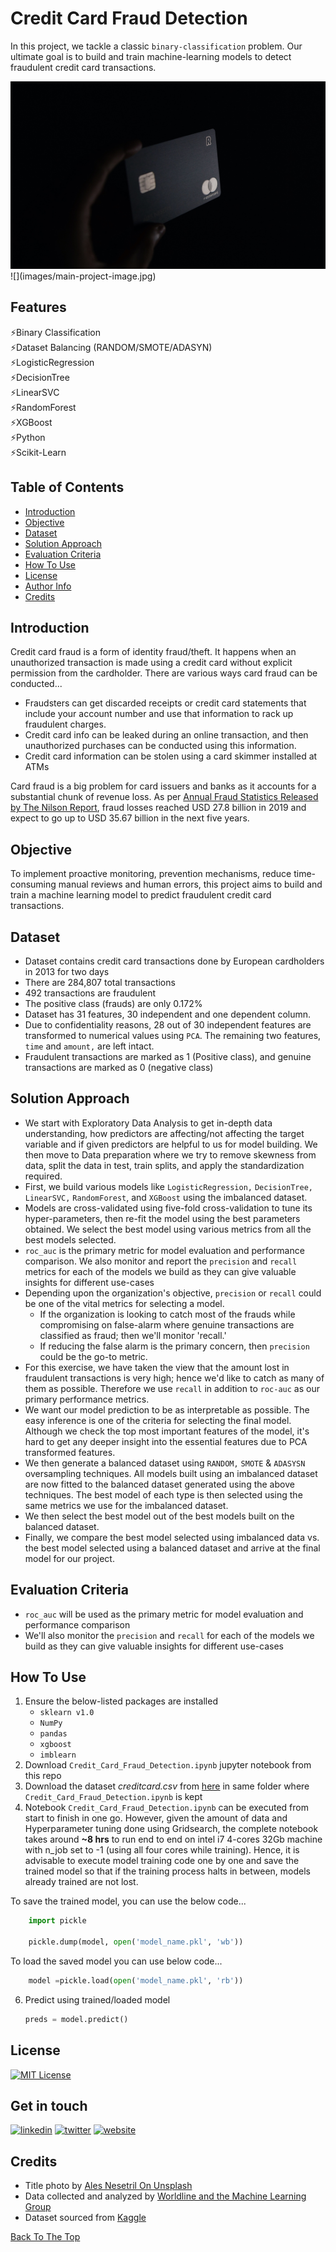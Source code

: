 # Credit Card Fraud Detection
In this project, we tackle a classic `binary-classification` problem. Our ultimate goal is to build and train machine-learning models to detect fraudulent credit card transactions.

<img src="images/main-project-image.jpg" width="600" height="300" />
![](images/main-project-image.jpg)

## Features
⚡Binary Classification  
⚡Dataset Balancing (RANDOM/SMOTE/ADASYN)  
⚡LogisticRegression  
⚡DecisionTree  
⚡LinearSVC  
⚡RandomForest  
⚡XGBoost  
⚡Python  
⚡Scikit-Learn  

## Table of Contents

- [Introduction](#introduction) 
- [Objective](#objective)
- [Dataset](#dataset)
- [Solution Approach](#solution-approach)
- [Evaluation Criteria](#evaluation-criteria)
- [How To Use](#how-to-use)
- [License](#license)
- [Author Info](#get-in-touch)
- [Credits](#credits)


## Introduction

Credit card fraud is a form of identity fraud/theft. It happens when an unauthorized transaction is made using a credit card without
explicit permission from the cardholder. There are various ways card fraud can be conducted...
- Fraudsters can get discarded receipts or credit card statements that include your account number and use that information to rack up fraudulent charges.
- Credit card info can be leaked during an online transaction, and then unauthorized purchases can be conducted using this
information.
- Credit card information can be stolen using a card skimmer installed at ATMs

Card fraud is a big problem for card issuers and banks as it accounts for a substantial chunk of revenue loss. As per <a href="https://www.prnewswire.com/news-releases/payment-card-fraud-losses-reach-27-85-billion-300963232.html"> Annual Fraud Statistics Released by The Nilson Report</a>, fraud
losses reached USD 27.8 billion in 2019 and expect to go up to USD 35.67 billion in the next five years. 

## Objective
To implement proactive monitoring, prevention mechanisms, reduce time-consuming manual reviews and human errors, this project aims to build and train a machine learning model to predict fraudulent credit card transactions.


## Dataset
- Dataset contains credit card transactions done by European cardholders in 2013 for two days
- There are 284,807 total transactions
- 492 transactions are fraudulent 
- The positive class (frauds) are only 0.172%
- Dataset has 31 features, 30 independent and one dependent column.
- Due to confidentiality reasons, 28 out of 30 independent features are transformed to numerical values using `PCA`. The remaining two features, `time` and `amount,` are left intact.  
- Fraudulent transactions are marked as 1 (Positive class), and genuine transactions are marked as 0 (negative class)


## Solution Approach
- We start with Exploratory Data Analysis to get in-depth data understanding, how predictors are affecting/not affecting the target variable and if given predictors are helpful to us for model building.
We then move to Data preparation where we try to remove skewness from data, split the data in test, train splits, and apply the standardization required.
- First, we build various models like `LogisticRegression,` `DecisionTree,` `LinearSVC,` `RandomForest`, and `XGBoost` using the imbalanced dataset.
- Models are cross-validated using five-fold cross-validation to tune its hyper-parameters, then re-fit the model using the best parameters obtained.
We select the best model using various metrics from all the best models selected.
- `roc_auc` is the primary metric for model evaluation and performance comparison. We also monitor and report
the `precision` and `recall` metrics for each of the models we build as they can give valuable insights for different use-cases
- Depending upon the organization's objective, `precision` or `recall` could be one of the vital metrics for selecting a model. 
    - If the organization is looking to catch most of the frauds while compromising on false-alarm where genuine
    transactions are classified as fraud; then we'll monitor 'recall.' 
    - If reducing the false alarm is the primary concern, then
    `precision` could be the go-to metric.
- For this exercise, we have taken the view that the amount lost in fraudulent transactions is very high; hence we'd like to catch as many of them as possible. Therefore we use `recall` in addition to `roc-auc` as our primary performance metrics.
- We want our model prediction to be as interpretable as possible. The easy inference is one of the criteria for selecting the final
model. Although we check the top most important features of the model, it's hard to get any deeper insight into the essential features due to PCA transformed features.
- We then generate a balanced dataset using `RANDOM,` `SMOTE` & `ADASYSN` oversampling techniques.
All models built using an imbalanced dataset are now fitted to the balanced dataset generated using the above techniques.
The best model of each type is then selected using the same metrics we use for the imbalanced dataset.
- We then select the best model out of the best models built on the balanced dataset.
- Finally, we compare the best model selected using imbalanced data vs. the best model selected using a balanced dataset and
arrive at the final model for our project.

## Evaluation Criteria
* `roc_auc` will be used as the primary metric for model evaluation and performance comparison
* We'll also monitor the `precision` and `recall` for each of the models we build as they can give valuable insights for different use-cases

## How To Use
1. Ensure the below-listed packages are installed
    - `sklearn v1.0`
    - `NumPy`
    - `pandas`
    - `xgboost`
    - `imblearn`
2. Download `Credit_Card_Fraud_Detection.ipynb` jupyter notebook from this repo
3. Download the dataset *creditcard.csv* from [here](https://drive.google.com/file/d/1n_ddBvn2dThcYE2hnrXg3kM153dGQGxo/view?usp=sharing) in same folder where `Credit_Card_Fraud_Detection.ipynb` is kept
4. Notebook `Credit_Card_Fraud_Detection.ipynb` can be executed from start to finish in one go. However, given the amount of data and Hyperparameter tuning done using Gridsearch, the complete notebook takes around **~8 hrs** to run end to end on intel i7 4-cores 32Gb machine with n_job set to -1 (using all four cores while training). Hence, it is advisable to execute model training code one by one and save the trained model so that if the training process halts in between, models already trained are not lost.

To save the trained model, you can use the below code...
```python
    import pickle
    
    pickle.dump(model, open('model_name.pkl', 'wb'))

```

To load the saved model you can use below code...
```python
    model =pickle.load(open('model_name.pkl', 'rb'))

```
6. Predict using trained/loaded model
    ```python
    preds = model.predict()
    ```

## License

[![MIT License](https://img.shields.io/badge/License-MIT-green.svg)](https://choosealicense.com/licenses/mit/)

## Get in touch

[![linkedin](https://img.shields.io/badge/linkedin-0A66C2?style=for-the-badge&logo=linkedin&logoColor=white)](https://www.linkedin.com/sssingh)
[![twitter](https://img.shields.io/badge/twitter-1DA1F2?style=for-the-badge&logo=twitter&logoColor=white)](https://twitter.com/_sssingh)
[![website](https://img.shields.io/badge/website-000?style=for-the-badge&logo=ko-fi&logoColor=white)](https://datamatrix-ml.com/)


## Credits

- Title photo by [Ales Nesetril On Unsplash](https://unsplash.com/photos/ex_p4AaBxbs?utm_source=unsplash&utm_medium=referral&utm_content=creditShareLink)
- Data collected and analyzed by [Worldline and the Machine Learning Group](http://mlg.ulb.ac.be) 
- Dataset sourced from [Kaggle](https://www.kaggle.com/)

[Back To The Top](#Credit-Card-Fraud-Detection)
